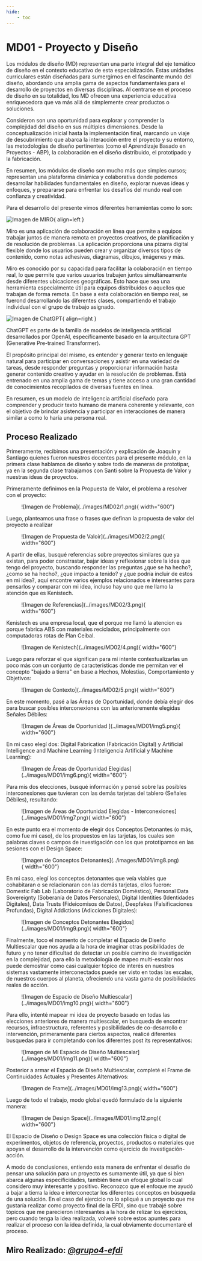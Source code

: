 ```yaml
---
hide:
    - toc
---
```


# MD01 - Proyecto y Diseño

Los módulos de diseño (MD) representan una parte integral del eje temático de diseño en el contexto educativo de esta especialización. Estas unidades curriculares están diseñadas para sumergirnos en el fascinante mundo del diseño, abordando una amplia gama de aspectos fundamentales para el desarrollo de proyectos en diversas disciplinas. Al centrarse en el proceso de diseño en su totalidad, los MD ofrecen una experiencia educativa enriquecedora que va más allá de simplemente crear productos o soluciones.

Consideron son una oportunidad para explorar y comprender la complejidad del diseño en sus múltiples dimensiones. Desde la conceptualización inicial hasta la implementación final, marcando un viaje de descubrimiento que abarca la interacción entre el proyecto y su entorno, las metodologías de diseño pertinentes (como el Aprendizaje Basado en Proyectos - ABP), la colaboración en el diseño distribuido, el prototipado y la fabricación.

En resumen, los módulos de diseño son mucho más que simples cursos; representan una plataforma dinámica y colaborativa donde podemos desarrollar habilidades fundamentales en diseño, explorar nuevas ideas y enfoques, y prepararse para enfrentar los desafíos del mundo real con confianza y creatividad.

Para el desarrollo del presente vimos diferentes herramientas como lo son: 

![Imagen de MIRO](../images/MD01/miro.png#md01){ align=left }

Miro es una aplicación de colaboración en línea que permite a equipos trabajar juntos de manera remota en proyectos creativos, de planificación y de resolución de problemas. La aplicación proporciona una pizarra digital flexible donde los usuarios pueden crear y organizar diversos tipos de contenido, como notas adhesivas, diagramas, dibujos, imágenes y más.

Miro es conocido por su capacidad para facilitar la colaboración en tiempo real, lo que permite que varios usuarios trabajen juntos simultáneamente desde diferentes ubicaciones geográficas. Esto hace que sea una herramienta especialmente útil para equipos distribuidos o aquellos que trabajan de forma remota. En base a esta colaboración en tiempo real, se fuerond desarrollando las diferentes clases, compartiendo el trabajo individual con el grupo de trabajo asignado.

![Imagen de ChatGPT](../images/MD01/chatgpt.png#md01){ align=right }

ChatGPT es parte de la familia de modelos de inteligencia artificial desarrollados por OpenAI, específicamente basado en la arquitectura GPT (Generative Pre-trained Transformer).

El propósito principal del mismo, es entender y generar texto en lenguaje natural para participar en conversaciones y asistir en una variedad de tareas, desde responder preguntas y proporcionar información hasta generar contenido creativo y ayudar en la resolución de problemas. Está entrenado en una amplia gama de temas y tiene acceso a una gran cantidad de conocimientos recopilados de diversas fuentes en línea.

En resumen, es un modelo de inteligencia artificial diseñado para comprender y producir texto humano de manera coherente y relevante, con el objetivo de brindar asistencia y participar en interacciones de manera similar a como lo haría una persona real.

## Proceso Realizado

Primeramente, recibimos una presentación y explicación de Joaquín y Santiago quienes fueron nuestros docentes para el presente módulo, en la primera clase hablamos de diseño y sobre todo de maneras de prototipar, ya en la segunda clase trabajamos con Santi sobre la Propuesta de Valor y nuestras ideas de proyectos.

Primeramente definimos en la Propuesta de Valor, el problema a resolver con el proyecto:

<figure markdown="span">
  ![Imagen de Problema](../images/MD02/1.png){ width="600"}
</figure>

Luego, planteamos una frase o frases que definan la propuesta de valor del proyecto a realizar

<figure markdown="span">
  ![Imagen de Propuesta de Valoir](../images/MD02/2.png){ width="600"}
</figure>

A partir de ellas, busqué referencias sobre proyectos similares que ya existan, para poder constrastar, bajar ideas y reflexionar sobre la idea que tengo del proyecto, buscando responder las preguntas ¿que se ha hecho?, ¿como se ha hecho?, ¿que impacto a tenido? y ¿que podría incluir de estos en mi idea?, aquí encontre varios ejemplos relacionados e interesantes para pensarlos y comparar con mi idea, incluso hay uno que me llamo la atención que es Kenistech.

<figure markdown="span">
  ![Imagen de Referencias](../images/MD02/3.png){ width="600"}
</figure>

Kenistech es una empresa local, que el porque me llamó la atencion es porque fabrica ABS con materiales reciclados, principalmente con computadoras rotas de Plan Ceibal.

<figure markdown="span">
  ![Imagen de Kenistech](../images/MD02/4.png){ width="600"}
</figure>

Luego para reforzar el que significan para mí intente contextualizarlas un poco más con un conjunto de caracteristicas donde me permitan ver el concepto "bajado a tierra" en base a Hechos, Molestias, Comportamiento y Objetivos:

<figure markdown="span">
  ![Imagen de Contexto](../images/MD02/5.png){ width="600"}
</figure>

En este momento, pasé a las Áreas de Oportunidad, donde debía elegir dos para buscar posibles interconexiones con las anterioremente elegidas Señales Débiles:

<figure markdown="span">
  ![Imagen de Áreas de Oportunidad ](../images/MD01/img5.png){ width="600"}
</figure>

En mi caso elegí dos: Digital Fabrication (Fabricación Digital) y Artificial Intelligence and Machine Learning (Inteligencia Artificial y Machine Learning):

<figure markdown="span">
  ![Imagen de Áreas de Oportunidad Elegidas](../images/MD01/img6.png){ width="600"}
</figure>

Para mis dos elecciones, busqué información y pensé sobre las posibles interconexiones que tuvieran con las demás tarjetas del tablero (Señales Débiles), resultando:

<figure markdown="span">
  ![Imagen de Áreas de Oportunidad Elegidas - Interconexiones](../images/MD01/img7.png){ width="600"}
</figure>

En este punto era el momento de elegir dos Conceptos Detonantes (o más, como fue mi caso), de los propuestos en las tarjetas, los cuales son palabras claves o campos de investigación con los que prototipamos en las sesiones con el Design Space:

<figure markdown="span">
  ![Imagen de Conceptos Detonantes](../images/MD01/img8.png){ width="600"}
</figure>

En mi caso, elegí los conceptos detonantes que veía viables que cohabitaran o se relacionaran con las demás tarjetas, ellos fueron: Domestic Fab Lab (Laboratorio de Fabricación Doméstico), Personal Data Sovereignty (Soberanía de Datos Personales), Digital Identities (Identidades Digitales), Data Trusts (Fideicomisos de Datos), Deepfakes (Falsificaciones Profundas), Digital Addictions (Adicciones Digitales): 

<figure markdown="span">
  ![Imagen de Conceptos Detonantes Elegidos](../images/MD01/img9.png){ width="600"}
</figure>

Finalmente, toco el momento de completar el Espacio de Diseño Multiescalar que nos ayuda a la hora de imaginar otras posibilidades de futuro y no tener dificultad de detectar un posible camino de investigación en la complejidad, para ello la metodología de mapeo multi-escalar nos puede demostrar como casi cualquier tópico de interés en nuestros sistemas vastamente interconectados puede ser visto en todas las escalas, de nuestros cuerpos al planeta, ofreciendo una vasta gama de posibilidades reales de acción.

<figure markdown="span">
  ![Imagen de Espacio de Diseño Multiescalar](../images/MD01/img10.png){ width="600"}
</figure>

Para ello, intenté mapear mi idea de proyecto basado en todas las elecciones anteriores de manera multiescalar, en busqueda de encontrar recursos, infraestructura, referentes y posibilidades de co-desarrollo e intervención, primeramente para ciertos aspectos, realicé diferentes busquedas para ir completando con los diferentes post its representativos:

<figure markdown="span">
  ![Imagen de Mi Espacio de Diseño Multiescalar](../images/MD01/img11.png){ width="600"}
</figure>

Posterior a armar el Espacio de Diseño Multiescalar, completé el Frame de Continuidades Actuales y Presentes Alternativos:

<figure markdown="span">
  ![Imagen de Frame](../images/MD01/img13.png){ width="600"}
</figure>

Luego de todo el trabajo, modo global quedó formulado de la siguiente manera:

<figure markdown="span">
  ![Imagen de Design Space](../images/MD01/img12.png){ width="600"}
</figure>

El Espacio de Diseño o Design Space es una colección física o digital de experimentos, objetos de referencia, proyectos, productos o materiales que apoyan el desarrollo de la intervención como ejercicio de investigación-acción. 

A modo de conclusiones, entiendo esta manera de enfrentar el desafío de pensar una solución para un proyecto es sumamente útil, ya que si bien abarca algunas especificidades, también tiene un efoque global lo cual considero muy interesante y positivo. Reconozco que el enfoque me ayudó a bajar a tierra la idea e interconectar los diferentes conceptos en búsqueda de una solución. En el caso del ejercicio no lo apliqué a un proyecto que me gustaría realizar como proyecto final de la EFDI, sino que trabajé sobre tópicos que me parecieron interesantes a la hora de relizar los ejercicios, pero cuando tenga la idea realizada, volveré sobre estos apuntes para realizar el proceso con la idea definida, la cual obviamente documentaré el proceso.



## Miro Realizado: *[@grupo4-efdi](https://miro.com/app/board/uXjVKQD5ciI=/)*
